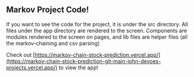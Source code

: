 ## Markov Project Code!

If you want to see the code for the project, it is under the src directory. All files under the app directory are rendered to the screen.
Components are modules rendered to the screen on pages, and lib files are helper files (all the markov-chaining and csv parsing)

Check out [https://markov-chain-stock-prediction.vercel.app/](https://markov-chain-stock-prediction-git-main-john-devoes-projects.vercel.app/) to view the app!
